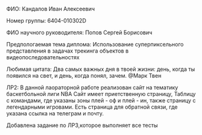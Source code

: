 ФИО: Кандалов Иван Алексеевич

Номер группы: 6404-010302D

ФИО научного руководителя: Попов Сергей Борисович

Предпологаемая тема диплома: Использование суперпиксельного представления в задачах трекинга объектов в видеопоследовательностях

Любимая цитата: Два самых важных дня в твоей жизни: день, когда ты появился на свет, и день, когда понял, зачем. @Марк Твен



ЛР2:
В данной лаораторной работе реализован сайт на тематику баскетбольной лиги NBA
Сайт имеет приетственную страницу, Таблицу с командами, где указаны зоны плей - оф и плей - ин, также страницу с легендарными игровами. Есть страница для обратной связи, где указана ссылка на телеграм и почту.

Добавлена задание по ЛР3,которое выполняет все тесты
